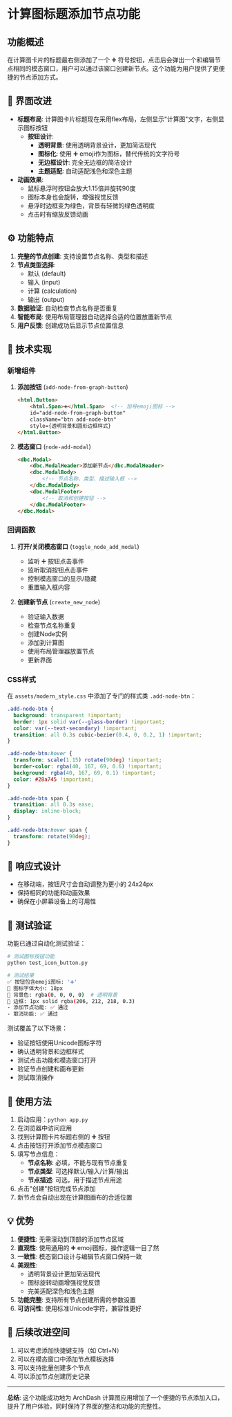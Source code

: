# 计算图标题添加节点功能

## 功能概述

在计算图卡片的标题最右侧添加了一个 ➕ 符号按钮，点击后会弹出一个和编辑节点相同的模态窗口，用户可以通过该窗口创建新节点。这个功能为用户提供了更便捷的节点添加方式。

## 🎨 界面改进

- **标题布局**: 计算图卡片标题现在采用flex布局，左侧显示"计算图"文字，右侧显示图标按钮
  - **按钮设计**: 
    - **透明背景**: 使用透明背景设计，更加简洁现代
    - **图标化**: 使用 ➕ emoji作为图标，替代传统的文字符号
    - **无边框设计**: 完全无边框的简洁设计
    - **主题适配**: 自动适配浅色和深色主题
- **动画效果**: 
  - 鼠标悬浮时按钮会放大1.15倍并旋转90度
  - 图标本身也会旋转，增强视觉反馈
  - 悬浮时边框变为绿色，背景有轻微的绿色透明度
  - 点击时有缩放反馈动画

## ⚙️ 功能特点

1. **完整的节点创建**: 支持设置节点名称、类型和描述
2. **节点类型选择**: 
   - 默认 (default)
   - 输入 (input)
   - 计算 (calculation)
   - 输出 (output)
3. **数据验证**: 自动检查节点名称是否重复
4. **智能布局**: 使用布局管理器自动选择合适的位置放置新节点
5. **用户反馈**: 创建成功后显示节点位置信息

## 🔧 技术实现

### 新增组件

1. **添加按钮** (`add-node-from-graph-button`)
   ```html
   <html.Button>
       <html.Span>➕</html.Span>  <!-- 加号emoji图标 -->
       id="add-node-from-graph-button"
       className="btn add-node-btn"
       style={透明背景和圆形边框样式}
   </html.Button>
   ```

2. **模态窗口** (`node-add-modal`)
   ```html
   <dbc.Modal>
       <dbc.ModalHeader>添加新节点</dbc.ModalHeader>
       <dbc.ModalBody>
           <!-- 节点名称、类型、描述输入框 -->
       </dbc.ModalBody>
       <dbc.ModalFooter>
           <!-- 取消和创建按钮 -->
       </dbc.ModalFooter>
   </dbc.Modal>
   ```

### 回调函数

1. **打开/关闭模态窗口** (`toggle_node_add_modal`)
   - 监听 ➕ 按钮点击事件
   - 监听取消按钮点击事件
   - 控制模态窗口的显示/隐藏
   - 重置输入框内容

2. **创建新节点** (`create_new_node`)
   - 验证输入数据
   - 检查节点名称重复
   - 创建Node实例
   - 添加到计算图
   - 使用布局管理器放置节点
   - 更新界面

### CSS样式

在 `assets/modern_style.css` 中添加了专门的样式类 `.add-node-btn`：

```css
.add-node-btn {
  background: transparent !important;
  border: 1px solid var(--glass-border) !important;
  color: var(--text-secondary) !important;
  transition: all 0.3s cubic-bezier(0.4, 0, 0.2, 1) !important;
}

.add-node-btn:hover {
  transform: scale(1.15) rotate(90deg) !important;
  border-color: rgba(40, 167, 69, 0.6) !important;
  background: rgba(40, 167, 69, 0.1) !important;
  color: #28a745 !important;
}

.add-node-btn span {
  transition: all 0.3s ease;
  display: inline-block;
}

.add-node-btn:hover span {
  transform: rotate(90deg);
}
```

## 📱 响应式设计

- 在移动端，按钮尺寸会自动调整为更小的 24x24px
- 保持相同的功能和动画效果
- 确保在小屏幕设备上的可用性

## 🧪 测试验证

功能已通过自动化测试验证：

```bash
# 测试图标按钮功能
python test_icon_button.py

# 测试结果
✅ 按钮包含emoji图标: '➕'
📏 图标字体大小: 18px
🎨 背景色: rgba(0, 0, 0, 0)  # 透明背景
🔲 边框: 1px solid rgba(206, 212, 218, 0.3)
- 添加节点功能: ✅ 通过
- 取消功能: ✅ 通过
```

测试覆盖了以下场景：
- 验证按钮使用Unicode图标字符
- 确认透明背景和边框样式
- 测试点击功能和模态窗口打开
- 验证节点创建和画布更新
- 测试取消操作

## 🚀 使用方法

1. 启动应用：`python app.py`
2. 在浏览器中访问应用
3. 找到计算图卡片标题右侧的 ➕ 按钮
4. 点击按钮打开添加节点模态窗口
5. 填写节点信息：
   - **节点名称**: 必填，不能与现有节点重复
   - **节点类型**: 可选择默认/输入/计算/输出
   - **节点描述**: 可选，用于描述节点用途
6. 点击"创建"按钮完成节点添加
7. 新节点会自动出现在计算图画布的合适位置

## 💡 优势

1. **便捷性**: 无需滚动到顶部的添加节点区域
2. **直观性**: 使用通用的 ➕ emoji图标，操作逻辑一目了然
3. **一致性**: 模态窗口设计与编辑节点窗口保持一致
4. **美观性**: 
   - 透明背景设计更加简洁现代
   - 图标旋转动画增强视觉反馈
   - 完美适配深色和浅色主题
5. **功能完整**: 支持所有节点创建所需的参数设置
6. **可访问性**: 使用标准Unicode字符，兼容性更好

## 🔮 后续改进空间

1. 可以考虑添加快捷键支持（如 Ctrl+N）
2. 可以在模态窗口中添加节点模板选择
3. 可以支持批量创建多个节点
4. 可以添加节点创建历史记录

---

**总结**: 这个功能成功地为 ArchDash 计算图应用增加了一个便捷的节点添加入口，提升了用户体验，同时保持了界面的整洁和功能的完整性。 